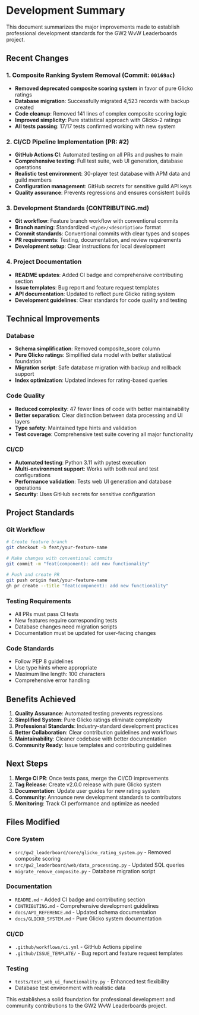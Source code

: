 # Development Summary

This document summarizes the major improvements made to establish professional development standards for the GW2 WvW Leaderboards project.

## Recent Changes

### 1. Composite Ranking System Removal (Commit: `00169ac`)
- **Removed deprecated composite scoring system** in favor of pure Glicko ratings
- **Database migration**: Successfully migrated 4,523 records with backup created
- **Code cleanup**: Removed 141 lines of complex composite scoring logic
- **Improved simplicity**: Pure statistical approach with Glicko-2 ratings
- **All tests passing**: 17/17 tests confirmed working with new system

### 2. CI/CD Pipeline Implementation (PR: #2)
- **GitHub Actions CI**: Automated testing on all PRs and pushes to main
- **Comprehensive testing**: Full test suite, web UI generation, database operations
- **Realistic test environment**: 30-player test database with APM data and guild members
- **Configuration management**: GitHub secrets for sensitive guild API keys
- **Quality assurance**: Prevents regressions and ensures consistent builds

### 3. Development Standards (CONTRIBUTING.md)
- **Git workflow**: Feature branch workflow with conventional commits
- **Branch naming**: Standardized `<type>/<description>` format
- **Commit standards**: Conventional commits with clear types and scopes
- **PR requirements**: Testing, documentation, and review requirements
- **Development setup**: Clear instructions for local development

### 4. Project Documentation
- **README updates**: Added CI badge and comprehensive contributing section
- **Issue templates**: Bug report and feature request templates
- **API documentation**: Updated to reflect pure Glicko rating system
- **Development guidelines**: Clear standards for code quality and testing

## Technical Improvements

### Database
- **Schema simplification**: Removed composite_score column
- **Pure Glicko ratings**: Simplified data model with better statistical foundation
- **Migration script**: Safe database migration with backup and rollback support
- **Index optimization**: Updated indexes for rating-based queries

### Code Quality
- **Reduced complexity**: 47 fewer lines of code with better maintainability
- **Better separation**: Clear distinction between data processing and UI layers
- **Type safety**: Maintained type hints and validation
- **Test coverage**: Comprehensive test suite covering all major functionality

### CI/CD
- **Automated testing**: Python 3.11 with pytest execution
- **Multi-environment support**: Works with both real and test configurations
- **Performance validation**: Tests web UI generation and database operations
- **Security**: Uses GitHub secrets for sensitive configuration

## Project Standards

### Git Workflow
```bash
# Create feature branch
git checkout -b feat/your-feature-name

# Make changes with conventional commits
git commit -m "feat(component): add new functionality"

# Push and create PR
git push origin feat/your-feature-name
gh pr create --title "feat(component): add new functionality"
```

### Testing Requirements
- All PRs must pass CI tests
- New features require corresponding tests
- Database changes need migration scripts
- Documentation must be updated for user-facing changes

### Code Standards
- Follow PEP 8 guidelines
- Use type hints where appropriate
- Maximum line length: 100 characters
- Comprehensive error handling

## Benefits Achieved

1. **Quality Assurance**: Automated testing prevents regressions
2. **Simplified System**: Pure Glicko ratings eliminate complexity
3. **Professional Standards**: Industry-standard development practices
4. **Better Collaboration**: Clear contribution guidelines and workflows
5. **Maintainability**: Cleaner codebase with better documentation
6. **Community Ready**: Issue templates and contributing guidelines

## Next Steps

1. **Merge CI PR**: Once tests pass, merge the CI/CD improvements
2. **Tag Release**: Create v2.0.0 release with pure Glicko system
3. **Documentation**: Update user guides for new rating system
4. **Community**: Announce new development standards to contributors
5. **Monitoring**: Track CI performance and optimize as needed

## Files Modified

### Core System
- `src/gw2_leaderboard/core/glicko_rating_system.py` - Removed composite scoring
- `src/gw2_leaderboard/web/data_processing.py` - Updated SQL queries
- `migrate_remove_composite.py` - Database migration script

### Documentation
- `README.md` - Added CI badge and contributing section
- `CONTRIBUTING.md` - Comprehensive development guidelines
- `docs/API_REFERENCE.md` - Updated schema documentation
- `docs/GLICKO_SYSTEM.md` - Pure Glicko system documentation

### CI/CD
- `.github/workflows/ci.yml` - GitHub Actions pipeline
- `.github/ISSUE_TEMPLATE/` - Bug report and feature request templates

### Testing
- `tests/test_web_ui_functionality.py` - Enhanced test flexibility
- Database test environment with realistic data

This establishes a solid foundation for professional development and community contributions to the GW2 WvW Leaderboards project.